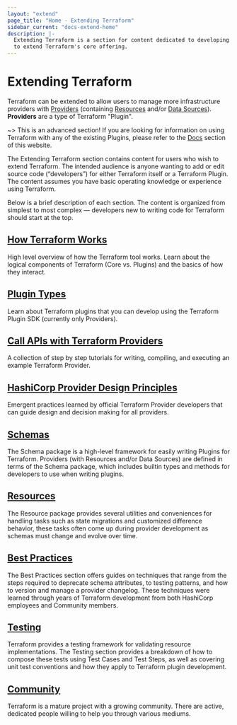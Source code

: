 ```yaml
---
layout: "extend"
page_title: "Home - Extending Terraform"
sidebar_current: "docs-extend-home"
description: |-
  Extending Terraform is a section for content dedicated to developing Plugins
  to extend Terraform's core offering.
---
```


# Extending Terraform

Terraform can be extended to allow users to manage more infrastructure providers with
[Providers](/docs/providers/index.html)
(containing [Resources](/docs/configuration/resources.html)
and/or [Data Sources](/docs/language/data-sources/index.html)). **Providers**
are a type of Terraform "Plugin".

~> This is an advanced section! If you are looking for information on using
Terraform with any of the existing Plugins, please refer to the
[Docs](/docs/index.html) section of this website.

The Extending Terraform section contains content for users who wish to
extend Terraform. The intended audience is anyone wanting to add or edit source
code (“developers”) for either Terraform itself or a Terraform Plugin. The
content assumes you have basic operating knowledge or experience using
Terraform.

Below is a brief description of each section. The content is organized from
simplest to most complex — developers new to writing code for Terraform should
start at the top.

## [How Terraform Works](/docs/extend/how-terraform-works.html)

High level overview of how the Terraform tool works. Learn about the logical
components of Terraform (Core vs. Plugins) and the basics of how they interact.

## [Plugin Types](/docs/extend/plugin-types.html)

Learn about Terraform plugins that you can develop using the Terraform Plugin SDK (currently only Providers).

## [Call APIs with Terraform Providers](https://learn.hashicorp.com/collections/terraform/providers?utm_source=WEBSITE&utm_medium=WEB_IO&utm_offer=ARTICLE_PAGE&utm_content=DOCS)

A collection of step by step tutorials for writing, compiling, and executing an
example Terraform Provider.

## [HashiCorp Provider Design Principles](/docs/extend/hashicorp-provider-design-principles.html)

Emergent practices learned by official Terraform Provider developers that can
guide design and decision making for all providers.

## [Schemas](/docs/extend/schemas/index.html)

The Schema package is a high-level framework for easily writing Plugins for
Terraform. Providers (with Resources and/or Data Sources)
are defined in terms of the Schema package, which includes builtin types
and methods for developers to use when writing plugins.

## [Resources](/docs/extend/resources/index.html)

The Resource package provides several utilities and conveniences for handling
tasks such as state migrations and customized difference behavior, these tasks
often come up during provider development as schemas must change and evolve over
time.

## [Best Practices](/docs/extend/best-practices/index.html)

The Best Practices section offers guides on techniques that range from the steps
required to deprecate schema attributes, to testing patterns,
and how to version and manage a provider changelog. These techniques were
learned through years of Terraform development from both HashiCorp employees
and Community members.

## [Testing](/docs/extend/testing/index.html)

Terraform provides a testing framework for validating resource implementations.
The Testing section provides a breakdown of how to compose these tests using
Test Cases and Test Steps, as well as covering unit test conventions and how
they apply to Terraform plugin development.

## [Community](/docs/extend/community/index.html)

Terraform is a mature project with a growing community. There are active,
dedicated people willing to help you through various mediums.

